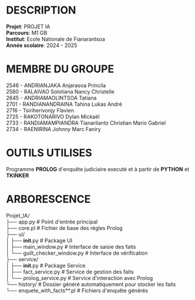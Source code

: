 # DESCRIPTION
**Projet**: PROJET IA  
**Parcours**: M1 GB  
**Institut**: Ecole Nationale de Fianarantsoa  
**Année scolaire**: 2024 - 2025  

# MEMBRE DU GROUPE
2546 - ANDRIANJAKA Anjarasoa Princila  
2580 - RALAIVAO Solotiana Nancy Christelle  
2645 - ANDRIAMAOLINTSOA Tatiana  
2701 - RANDIANANDRAINA Tahina Lukas André  
2716 - Tsiriherivonjy Flavien  
2725 - RAKOTONARIVO Dylan Mickaël  
2733 - RANDIAMAMPIANDRA Tianarilanto Christian Mario Gabriel  
2734 - RAENIRINA Johnny Marc Faniry  

# OUTILS UTILISES
Programme **PROLOG** d'enquête judiciaire executé et à partir de **PYTHON** et **TKINKER**  

# ARBORESCENCE
Projet_IA/  
├── app.py # Point d'entrée principal  
├── core.pl # Fichier de base des règles Prolog  
├── ui/  
│ ├── __init__.py # Package UI  
│ ├── main_window.py # Interface de saisie des faits  
│ └── guilt_checker_window.py # Interface de vérification  
├── service/  
│ ├── __init__.py # Package Service  
│ ├── fact_service.py # Service de gestion des faits  
│ └── prolog_service.py # Service d'interaction avec Prolog  
└── history/ # Dossier généré automatiquement pour stocker les faits  
└── enquete_with_facts*\*.pl # Fichiers d'enquête générés  
